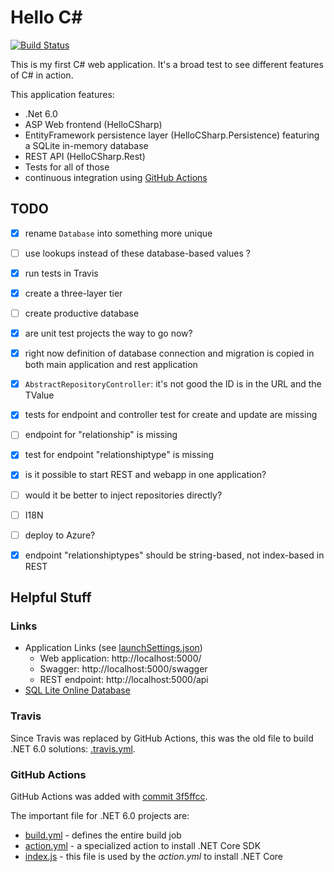 # Hello C#

[![Build Status](https://github.com/slothsoft/hello-c-sharp/actions/workflows/build.yml/badge.svg)](https://github.com/slothsoft/hello-c-sharp/actions)

This is my first C# web application. It's a broad test to see different features of C# in action.

This application features:

- .Net 6.0 
- ASP Web frontend (HelloCSharp)
- EntityFramework persistence layer (HelloCSharp.Persistence) featuring a SQLite in-memory database
- REST API (HelloCSharp.Rest)
- Tests for all of those
- continuous integration using [GitHub Actions](https://github.com/slothsoft/hello-c-sharp/actions)



## TODO

- [x] rename `Database` into something more unique
- [ ] use lookups instead of these database-based values ?
- [x] run tests in Travis
- [x] create a three-layer tier
- [ ] create productive database
- [x] are unit test projects the way to go now?
- [x] right now definition of database connection and migration is copied in both main application and rest application
- [x] `AbstractRepositoryController`: it's not good the ID is in the URL and the TValue
- [x] tests for endpoint and controller test for create and update are missing
- [ ] endpoint for "relationship" is missing
- [x] test for endpoint "relationshiptype" is missing
- [x] is it possible to start REST and webapp in one application?
- [ ] would it be better to inject repositories directly?
- [ ] I18N
- [ ] deploy to Azure?
- [x] endpoint "relationshiptypes" should be string-based, not index-based in REST



## Helpful Stuff

### Links

- Application Links (see [launchSettings.json](HelloCSharp/Properties/launchSettings.json))
  - Web application: http://localhost:5000/
  - Swagger: http://localhost:5000/swagger
  - REST endpoint: http://localhost:5000/api
- [SQL Lite Online Database](https://sqliteonline.com/)


### Travis

Since Travis was replaced by GitHub Actions, this was the old file to build .NET 6.0 solutions: [.travis.yml](../../blob/6564ef8e139409da7fd6f51004822a719961d924/.travis.yml). 


### GitHub Actions

GitHub Actions was added with [commit 3f5ffcc](../../commit/3f5ffccc324022379f7a954bdf169c97c1d4fe28). 

The important file for .NET 6.0 projects are:

- [build.yml](.github/workflows/build.yml) - defines the entire build job
- [action.yml](action.yml) - a specialized action to install .NET Core SDK
- [index.js](.github/dist/index.js) - this file is used by the _action.yml_ to install .NET Core


